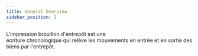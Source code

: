 ```yaml
---
title: General Overview
sidebar_position: 1
---
```


L'impression brouillon d'entrepôt est une écriture chronologique qui relève les mouvements en entrée et en sortie des biens par l'entrepôt.






